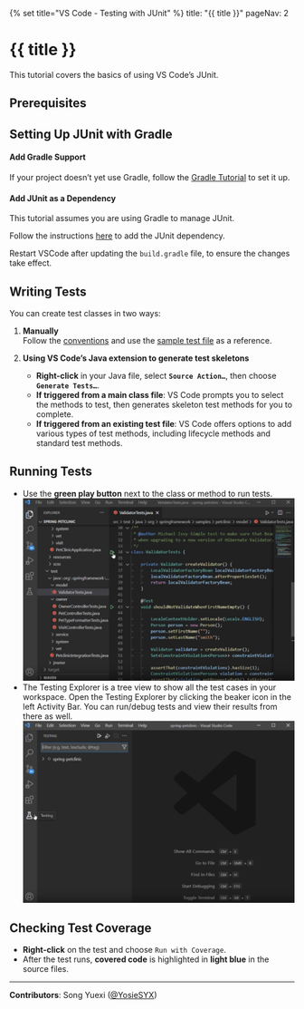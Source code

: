 {% set title="VS Code - Testing with JUnit" %}
<frontmatter>
  title: "{{ title }}"
  pageNav: 2
</frontmatter>

<include src="../common/common-fragments.md#wip-warning" />

# {{ title }}

This tutorial covers the basics of using VS Code’s JUnit.

<!-- ======================================================== -->

## Prerequisites

<include src="vscCreatingNewJavaProject.md#vsc-java-prereq" />

## Setting Up JUnit with Gradle

#### Add Gradle Support

If your project doesn’t yet use Gradle, follow the [Gradle Tutorial](https://se-education.org/guides/tutorials/gradle.html) to set it up.

#### Add JUnit as a Dependency

This tutorial assumes you are using Gradle to manage JUnit.


Follow the instructions [here](https://se-education.org/guides/tutorials/junit.html#configuring-gradle-for-junit) to add the JUnit dependency.

<box type="tip" seamless>

Restart VSCode after updating the `build.gradle` file, to ensure the changes take effect.
</box>


## Writing Tests

You can create test classes in two ways:

1. **Manually**  
   Follow the [conventions](https://se-education.org/guides/tutorials/vscJUnitTesting.html#conventions-to-follow) and use the [sample test file](https://se-education.org/guides/tutorials/junit.html#writing-the-first-junit-test) as a reference.

2. **Using VS Code’s Java extension to generate test skeletons**  
   - **Right-click** in your Java file, select **`Source Action…`**, then choose **`Generate Tests…`**.  
   - **If triggered from a main class file**: VS Code prompts you to select the methods to test, then generates skeleton test methods for you to complete.  
   - **If triggered from an existing test file**: VS Code offers options to add various types of test methods, including lifecycle methods and standard test methods.



## Running Tests

* Use the **green play button** next to the class or method to run tests.
  ![VS Code Run Tests](images/vscJUnit/vscRunTest.png)
* The Testing Explorer is a tree view to show all the test cases in your workspace.
   Open the Testing Explorer by clicking the beaker icon in the left Activity Bar. You can run/debug tests and view their results from there as well.
   ![VS Code Testing Explorer](images/vscJUnit/vscTestingExplorer.png)

<!-- ======================================================== -->

## Checking Test Coverage

* **Right-click** on the test and choose `Run with Coverage`.
* After the test runs, **covered code** is highlighted in **light blue** in the source files.

<!-- ======================================================== -->

<include src="junit.md#useful-test-cases" />

<!-- ======================================================== -->

<include src="junit.md#troubleshooting-junit" />

<!-- ======================================================== -->

---

**Contributors**: Song Yuexi ([@YosieSYX](https://github.com/YosieSYX))

